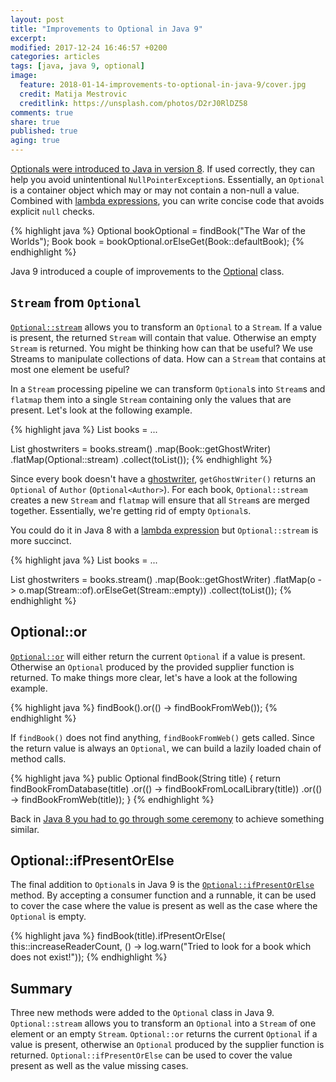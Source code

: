 ```yaml
---
layout: post
title: "Improvements to Optional in Java 9"
excerpt:
modified: 2017-12-24 16:46:57 +0200
categories: articles
tags: [java, java 9, optional]
image:
  feature: 2018-01-14-improvements-to-optional-in-java-9/cover.jpg
  credit: Matija Mestrovic
  creditlink: https://unsplash.com/photos/D2rJ0RlDZ58
comments: true
share: true
published: true
aging: true
---
```

[Optionals were introduced to Java in version 8]({{site.url}}/articles/optionals-in-java-8/).
If used correctly, they can help you avoid unintentional `NullPointerException`s.
Essentially, an `Optional` is a container object which may or may not contain a non-null a value.
Combined with [lambda expressions]({{site.url}}/articles/java-8-lambda-expressions/), you can write concise code that avoids explicit `null` checks.

{% highlight java %}
Optional<Book> bookOptional = findBook("The War of the Worlds");
Book book = bookOptional.orElseGet(Book::defaultBook);
{% endhighlight %}

Java 9 introduced a couple of improvements to the [Optional](https://docs.oracle.com/javase/9/docs/api/java/util/Optional.html) class.

## `Stream` from `Optional`

[`Optional::stream`](https://docs.oracle.com/javase/9/docs/api/java/util/Optional.html#stream-- "Optional javadoc for Java 9") allows you to transform an `Optional` to a `Stream`.
If a value is present, the returned `Stream` will contain that value.
Otherwise an empty `Stream` is returned.
You might be thinking how can that be useful?
We use Streams to manipulate collections of data.
How can a `Stream` that contains at most one element be useful?

In a `Stream` processing pipeline we can transform `Optional`s into `Stream`s and `flatmap` them into a single `Stream` containing only the values that are present.
Let's look at the following example.

{% highlight java %}
List<Book> books = ...

List<Author> ghostwriters = books.stream()
  .map(Book::getGhostWriter)
  .flatMap(Optional::stream)
  .collect(toList());
{% endhighlight %}

Since every book doesn't have a [ghostwriter](https://en.wikipedia.org/wiki/Ghostwriter), `getGhostWriter()` returns an `Optional` of `Author` (`Optional<Author>`).
For each book, `Optional::stream` creates a new `Stream` and `flatmap` will ensure that all `Stream`s are merged together.
Essentially, we're getting rid of empty `Optional`s.

You could do it in Java 8 with a [lambda expression]({{site.url}}/articles/java-8-lambda-expressions/) but `Optional::stream` is more succinct.

{% highlight java %}
List<Book> books = ...

List<Author> ghostwriters = books.stream()
  .map(Book::getGhostWriter)
  .flatMap(o -> o.map(Stream::of).orElseGet(Stream::empty))
  .collect(toList());
{% endhighlight %}

## Optional::or

[`Optional::or`](https://docs.oracle.com/javase/9/docs/api/java/util/Optional.html#or-java.util.function.Supplier-) will either return the current `Optional` if a value is present.
Otherwise an `Optional` produced by the provided supplier function is returned.
To make things more clear, let's have a look at the following example.

{% highlight java %}
findBook().or(() -> findBookFromWeb());
{% endhighlight %}

If `findBook()` does not find anything, `findBookFromWeb()` gets called.
Since the return value is always an `Optional`, we can build a lazily loaded chain of method calls.

{% highlight java %}
public Optional<Book> findBook(String title) {
  return findBookFromDatabase(title)
    .or(() -> findBookFromLocalLibrary(title))
    .or(() -> findBookFromWeb(title));
}
{% endhighlight %}

Back in [Java 8 you had to go through some ceremony]({{site.url}}/articles/chaining-optionals-in-java-8/) to achieve something similar.

## Optional::ifPresentOrElse

The final addition to `Optional`s in Java 9 is the [`Optional::ifPresentOrElse`](https://docs.oracle.com/javase/9/docs/api/java/util/Optional.html#ifPresentOrElse-java.util.function.Consumer-java.lang.Runnable-) method.
By accepting a consumer function and a runnable, it can be used to cover the case where the value is present as well as the case where the `Optional` is empty.

{% highlight java %}
findBook(title).ifPresentOrElse(
    this::increaseReaderCount,
    () -> log.warn("Tried to look for a book which does not exist!"));
{% endhighlight %}

## Summary

Three new methods were added to the `Optional` class in Java 9. `Optional::stream` allows you to transform an `Optional` into a `Stream` of one element or an empty `Stream`. `Optional::or` returns the current `Optional` if a value is present, otherwise an `Optional` produced by the supplier function is returned. `Optional::ifPresentOrElse` can be used to cover the value present as well as the value missing cases.
